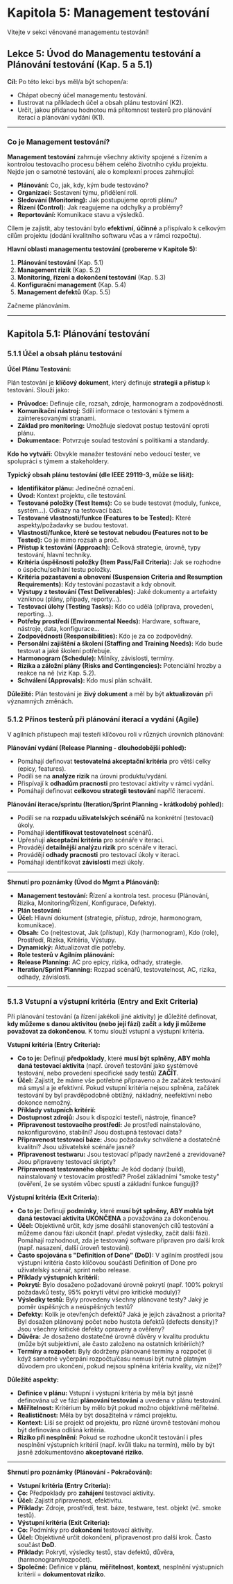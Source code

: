 # Kapitola 5: Management testování

Vítejte v sekci věnované managementu testování!

## Lekce 5: Úvod do Managementu testování a Plánování testování (Kap. 5 a 5.1)

**Cíl:** Po této lekci bys měl/a být schopen/a:

- Chápat obecný účel managementu testování.
- Ilustrovat na příkladech účel a obsah plánu testování (K2).
- Určit, jakou přidanou hodnotou má přítomnost testerů pro plánování iterací a plánování vydání (K1).

---

### Co je Management testování?

**Management testování** zahrnuje všechny aktivity spojené s řízením a kontrolou testovacího procesu během celého životního cyklu projektu. Nejde jen o samotné testování, ale o komplexní proces zahrnující:

- **Plánování:** Co, jak, kdy, kým bude testováno?
- **Organizaci:** Sestavení týmu, přidělení rolí.
- **Sledování (Monitoring):** Jak postupujeme oproti plánu?
- **Řízení (Control):** Jak reagujeme na odchylky a problémy?
- **Reportování:** Komunikace stavu a výsledků.

Cílem je zajistit, aby testování bylo **efektivní**, **účinné** a přispívalo k celkovým cílům projektu (dodání kvalitního softwaru včas a v rámci rozpočtu).

**Hlavní oblasti managementu testování (probereme v Kapitole 5):**

1.  **Plánování testování** (Kap. 5.1)
2.  **Management rizik** (Kap. 5.2)
3.  **Monitoring, řízení a dokončení testování** (Kap. 5.3)
4.  **Konfigurační management** (Kap. 5.4)
5.  **Management defektů** (Kap. 5.5)

Začneme plánováním.

---

## Kapitola 5.1: Plánování testování

### 5.1.1 Účel a obsah plánu testování

**Účel Plánu Testování:**

Plán testování je **klíčový dokument**, který definuje **strategii a přístup** k testování. Slouží jako:

- **Průvodce:** Definuje cíle, rozsah, zdroje, harmonogram a zodpovědnosti.
- **Komunikační nástroj:** Sdílí informace o testování s týmem a zainteresovanými stranami.
- **Základ pro monitoring:** Umožňuje sledovat postup testování oproti plánu.
- **Dokumentace:** Potvrzuje soulad testování s politikami a standardy.

**Kdo ho vytváří:** Obvykle manažer testování nebo vedoucí tester, ve spolupráci s týmem a stakeholdery.

**Typický obsah plánu testování (dle IEEE 29119-3, může se lišit):**

- **Identifikátor plánu:** Jedinečné označení.
- **Úvod:** Kontext projektu, cíle testování.
- **Testované položky (Test Items):** Co se bude testovat (moduly, funkce, systém...). Odkazy na testovací bázi.
- **Testované vlastnosti/funkce (Features to be Tested):** Které aspekty/požadavky se budou testovat.
- **Vlastnosti/funkce, které se testovat nebudou (Features not to be Tested):** Co je mimo rozsah a proč.
- **Přístup k testování (Approach):** Celková strategie, úrovně, typy testování, hlavní techniky.
- **Kritéria úspěšnosti položky (Item Pass/Fail Criteria):** Jak se rozhodne o úspěchu/selhání testu položky.
- **Kritéria pozastavení a obnovení (Suspension Criteria and Resumption Requirements):** Kdy testování pozastavit a kdy obnovit.
- **Výstupy z testování (Test Deliverables):** Jaké dokumenty a artefakty vzniknou (plány, případy, reporty...).
- **Testovací úlohy (Testing Tasks):** Kdo co udělá (příprava, provedení, reporting...).
- **Potřeby prostředí (Environmental Needs):** Hardware, software, nástroje, data, konfigurace...
- **Zodpovědnosti (Responsibilities):** Kdo je za co zodpovědný.
- **Personální zajištění a školení (Staffing and Training Needs):** Kdo bude testovat a jaké školení potřebuje.
- **Harmonogram (Schedule):** Milníky, závislosti, termíny.
- **Rizika a záložní plány (Risks and Contingencies):** Potenciální hrozby a reakce na ně (viz Kap. 5.2).
- **Schválení (Approvals):** Kdo musí plán schválit.

**Důležité:** Plán testování je **živý dokument** a měl by být **aktualizován** při významných změnách.

### 5.1.2 Přínos testerů při plánování iterací a vydání (Agile)

V agilních přístupech mají testeři klíčovou roli v různých úrovních plánování:

**Plánování vydání (Release Planning - dlouhodobější pohled):**

- Pomáhají definovat **testovatelná akceptační kritéria** pro větší celky (epicy, features).
- Podílí se na **analýze rizik** na úrovni produktu/vydání.
- Přispívají k **odhadům pracnosti** pro testovací aktivity v rámci vydání.
- Pomáhají definovat **celkovou strategii testování** napříč iteracemi.

**Plánování iterace/sprintu (Iteration/Sprint Planning - krátkodobý pohled):**

- Podílí se na **rozpadu uživatelských scénářů** na konkrétní (testovací) úkoly.
- Pomáhají **identifikovat testovatelnost** scénářů.
- Upřesňují **akceptační kritéria** pro scénáře v iteraci.
- Provádějí **detailnější analýzu rizik** pro scénáře v iteraci.
- Provádějí **odhady pracnosti** pro testovací úkoly v iteraci.
- Pomáhají identifikovat **závislosti** mezi úkoly.

---

**Shrnutí pro poznámky (Úvod do Mgmt a Plánování):**

- **Management testování:** Řízení a kontrola test. procesu (Plánování, Rizika, Monitoring/Řízení, Konfigurace, Defekty).
- **Plán testování:**
- **Účel:** Hlavní dokument (strategie, přístup, zdroje, harmonogram, komunikace).
- **Obsah:** Co (ne)testovat, Jak (přístup), Kdy (harmonogram), Kdo (role), Prostředí, Rizika, Kritéria, Výstupy.
- **Dynamický:** Aktualizovat dle potřeby.
- **Role testerů v Agilním plánování:**
- **Release Planning:** AC pro epicy, rizika, odhady, strategie.
- **Iteration/Sprint Planning:** Rozpad scénářů, testovatelnost, AC, rizika, odhady, závislosti.

---

### 5.1.3 Vstupní a výstupní kritéria (Entry and Exit Criteria)

Při plánování testování (a řízení jakékoli jiné aktivity) je důležité definovat, **kdy můžeme s danou aktivitou (nebo její fází) začít** a **kdy ji můžeme považovat za dokončenou**. K tomu slouží vstupní a výstupní kritéria.

**Vstupní kritéria (Entry Criteria):**

- **Co to je:** Definují **předpoklady**, které **musí být splněny, ABY mohla daná testovací aktivita** (např. úroveň testování jako systémové testování, nebo provedení specifické sady testů) **ZAČÍT**.
- **Účel:** Zajistit, že máme vše potřebné připraveno a že začátek testování má smysl a je efektivní. Pokud vstupní kritéria nejsou splněna, začátek testování by byl pravděpodobně obtížný, nákladný, neefektivní nebo dokonce nemožný.
- **Příklady vstupních kritérií:**
- **Dostupnost zdrojů:** Jsou k dispozici testeři, nástroje, finance?
- **Připravenost testovacího prostředí:** Je prostředí nainstalováno, nakonfigurováno, stabilní? Jsou dostupná testovací data?
- **Připravenost testovací báze:** Jsou požadavky schválené a dostatečně kvalitní? Jsou uživatelské scénáře jasné?
- **Připravenost testwaru:** Jsou testovací případy navržené a zrevidované? Jsou připraveny testovací skripty?
- **Připravenost testovaného objektu:** Je kód dodaný (build), nainstalovaný v testovacím prostředí? Prošel základními "smoke testy" (ověření, že se systém vůbec spustí a základní funkce fungují)?

**Výstupní kritéria (Exit Criteria):**

- **Co to je:** Definují **podmínky**, které **musí být splněny, ABY mohla být daná testovací aktivita UKONČENA** a považována za dokončenou.
- **Účel:** Objektivně určit, kdy jsme dosáhli stanovených cílů testování a můžeme danou fázi ukončit (např. předat výsledky, začít další fázi). Pomáhají rozhodnout, zda je testovaný software připraven pro další krok (např. nasazení, další úroveň testování).
- **Často spojována s "Definition of Done" (DoD):** V agilním prostředí jsou výstupní kritéria často klíčovou součástí Definition of Done pro uživatelský scénář, sprint nebo release.
- **Příklady výstupních kritérií:**
- **Pokrytí:** Bylo dosaženo požadované úrovně pokrytí (např. 100% pokrytí požadavků testy, 95% pokrytí větví pro kritické moduly)?
- **Výsledky testů:** Byly provedeny všechny plánované testy? Jaký je poměr úspěšných a neúspěšných testů?
- **Defekty:** Kolik je otevřených defektů? Jaká je jejich závažnost a priorita? Byl dosažen plánovaný počet nebo hustota defektů (defects density)? Jsou všechny kritické defekty opraveny a ověřeny?
- **Důvěra:** Je dosaženo dostatečné úrovně důvěry v kvalitu produktu (může být subjektivní, ale často založeno na ostatních kritériích)?
- **Termíny a rozpočet:** Byly dodrženy plánované termíny a rozpočet (i když samotné vyčerpání rozpočtu/času nemusí být nutně platným důvodem pro ukončení, pokud nejsou splněna kritéria kvality, viz níže)?

**Důležité aspekty:**

- **Definice v plánu:** Vstupní i výstupní kritéria by měla být jasně definována už ve fázi **plánování testování** a uvedena v plánu testování.
- **Měřitelnost:** Kritérium by mělo být pokud možno objektivně měřitelné.
- **Realističnost:** Měla by být dosažitelná v rámci projektu.
- **Kontext:** Liší se projekt od projektu, pro různé úrovně testování mohou být definována odlišná kritéria.
- **Riziko při nesplnění:** Pokud se rozhodne ukončit testování i přes nesplnění výstupních kritérií (např. kvůli tlaku na termín), mělo by být jasně zdokumentováno **akceptované riziko**.

---

**Shrnutí pro poznámky (Plánování - Pokračování):**

- **Vstupní kritéria (Entry Criteria):**
- **Co:** Předpoklady pro **zahájení** testovací aktivity.
- **Účel:** Zajistit připravenost, efektivitu.
- **Příklady:** Zdroje, prostředí, test. báze, testware, test. objekt (vč. smoke testů).
- **Výstupní kritéria (Exit Criteria):**
- **Co:** Podmínky pro **dokončení** testovací aktivity.
- **Účel:** Objektivně určit dokončení, připravenost pro další krok. Často součást **DoD**.
- **Příklady:** Pokrytí, výsledky testů, stav defektů, důvěra, (harmonogram/rozpočet).
- **Společné:** Definice v **plánu**, **měřitelnost**, **kontext**, nesplnění výstupních kritérií = **dokumentovat riziko**.
